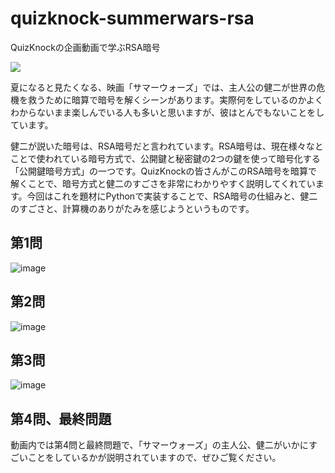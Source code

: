 # quizknock-summerwars-rsa
 QuizKnockの企画動画で学ぶRSA暗号
 
 [![](https://img.youtube.com/vi/kvC55N4k9ng/0.jpg)](https://www.youtube.com/watch?v=kvC55N4k9ng)

夏になると見たくなる、映画「サマーウォーズ」では、主人公の健二が世界の危機を救うために暗算で暗号を解くシーンがあります。実際何をしているのかよくわからないまま楽しんでいる人も多いと思いますが、彼はとんでもないことをしています。

健二が説いた暗号は、RSA暗号だと言われています。RSA暗号は、現在様々なとことで使われている暗号方式で、公開鍵と秘密鍵の2つの鍵を使って暗号化する「公開鍵暗号方式」の一つです。QuizKnockの皆さんがこのRSA暗号を暗算で解くことで、暗号方式と健二のすごさを非常にわかりやすく説明してくれています。今回はこれを題材にPythonで実装することで、RSA暗号の仕組みと、健二のすごさと、計算機のありがたみを感じようというものです。

## 第1問
![image](https://user-images.githubusercontent.com/40447362/127762136-bd7cbb75-9dfa-4582-8075-5e6d74bc67bb.png)


## 第2問
![image](https://user-images.githubusercontent.com/40447362/127762195-1b995f09-1468-4ff5-9d82-2a8a8ab135db.png)

## 第3問
![image](https://user-images.githubusercontent.com/40447362/127762221-b350cfb7-7c73-4b3e-a377-5b651a670adf.png)

## 第4問、最終問題
動画内では第4問と最終問題で、「サマーウォーズ」の主人公、健二がいかにすごいことをしているかが説明されていますので、ぜひご覧ください。
